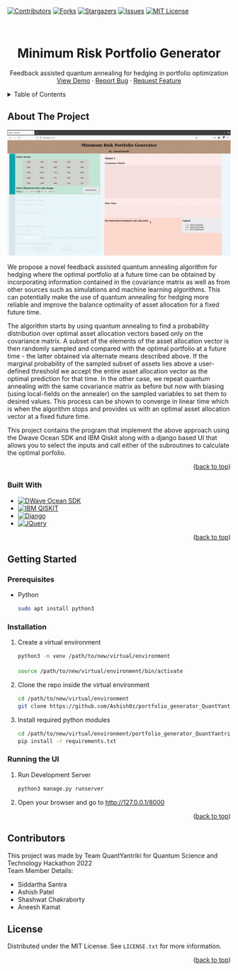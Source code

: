 <!-- Improved compatibility of back to top link: See: https://github.com/othneildrew/Best-README-Template/pull/73 -->
<a name="readme-top"></a>
<!--
*** Thanks for checking out the Best-README-Template. If you have a suggestion
*** that would make this better, please fork the repo and create a pull request
*** or simply open an issue with the tag "enhancement".
*** Don't forget to give the project a star!
*** Thanks again! Now go create something AMAZING! :D
-->



<!-- PROJECT SHIELDS -->
<!--
*** I'm using markdown "reference style" links for readability.
*** Reference links are enclosed in brackets [ ] instead of parentheses ( ).
*** See the bottom of this document for the declaration of the reference variables
*** for contributors-url, forks-url, etc. This is an optional, concise syntax you may use.
*** https://www.markdownguide.org/basic-syntax/#reference-style-links
-->
[![Contributors][contributors-shield]][contributors-url]
[![Forks][forks-shield]][forks-url]
[![Stargazers][stars-shield]][stars-url]
[![Issues][issues-shield]][issues-url]
[![MIT License][license-shield]][license-url]



<!-- PROJECT LOGO -->
<br />
<div align="center">

<h1 align="center">Minimum Risk Portfolio Generator</h1>

  <p align="center">
    Feedback assisted quantum annealing for hedging in portfolio optimization
    <br />
    <a href="https://github.com/Ashish0z/portfolio_generator_QuantYantriki">View Demo</a>
    ·
    <a href="https://github.com/Ashish0z/portfolio_generator_QuantYantriki/issues">Report Bug</a>
    ·
    <a href="https://github.com/Ashish0z/portfolio_generator_QuantYantriki/issues">Request Feature</a>
  </p>
</div>



<!-- TABLE OF CONTENTS -->
<details>
  <summary>Table of Contents</summary>
  <ol>
    <li>
      <a href="#about-the-project">About The Project</a>
      <ul>
        <li><a href="#built-with">Built With</a></li>
      </ul>
    </li>
    <li>
      <a href="#getting-started">Getting Started</a>
      <ul>
        <li><a href="#prerequisites">Prerequisites</a></li>
        <li><a href="#installation">Installation</a></li>
      </ul>
    </li>
    <li><a href="#usage">Usage</a></li>
    <li><a href="#license">License</a></li>
    <li><a href=#contributors>Contributors</a></li>
    <li><a href="#contact">Contact</a></li>
    <li><a href="#acknowledgments">Acknowledgments</a></li>
  </ol>
</details>



<!-- ABOUT THE PROJECT -->
## About The Project

![Usage][product-screenshot]

We propose a novel feedback assisted quantum annealing algorithm for hedging where the optimal portfolio at a future time can be obtained by incorporating information contained in the covariance matrix as well as from other sources such as simulations and machine learning algorithms. This can potentially make the use of quantum annealing for hedging more reliable and improve the balance optimality of asset allocation for a fixed future time.

The algorithm starts by using quantum annealing to find a probability distribution over optimal asset allocation vectors based only on the covariance matrix. A subset of the elements of the asset allocation vector is then randomly sampled and compared with the optimal portfolio at a future time - the latter obtained via alternate means described above. If the marginal probability of the sampled subset of assets lies above a user-defined threshold we accept the entire asset allocation vector as the optimal prediction for that time. In the other case, we repeat quantum annealing with the same covariance matrix as before but now with biasing (using local-fields on the annealer) on the sampled variables to set them to desired values. This process can be shown to converge in linear time which is when the algorithm stops and provides us with an optimal asset allocation vector at a fixed future time.

This project contains the program that implement the above approach using the Dwave Ocean SDK and IBM Qiskit along with a django based UI that allows you to select the inputs and call either of the subroutines to calculate the optimal porfolio. 


<p align="right">(<a href="#readme-top">back to top</a>)</p>



### Built With

* [![DWave Ocean SDK][dwavesys.com]][Dwave-url]
* [![IBM QISKIT][qiskit.org]][qiskit-url]
* [![Django][djangoproject.com]][Django-url]
* [![JQuery][JQuery.com]][JQuery-url]
<p align="right">(<a href="#readme-top">back to top</a>)</p>



<!-- GETTING STARTED -->
## Getting Started

### Prerequisites

* Python
  ```sh
  sudo apt install python3
  ```

### Installation

1. Create a virtual environment
   ```sh  
   python3 -m venv /path/to/new/virtual/environment

   source /path/to/new/virtual/environment/bin/activate
   ```
2. Clone the repo inside the virtual environment
   ```sh
   cd /path/to/new/virtual/environment
   git clone https://github.com/Ashish0z/portfolio_generator_QuantYantriki.git
   ```
3. Install required python modules
   ```sh
   cd /path/to/new/virtual/environment/portfolio_generator_QuantYantriki
   pip install -r requirements.txt
   ```

### Running the UI
1. Run Development Server
   ```sh
   python3 manage.py runserver
   ```
2. Open your browser and go to <a href = http://127.0.0.1/8000>http://127.0.0.1/8000</a>
<p align="right">(<a href="#readme-top">back to top</a>)</p>






<!-- CONTRIBUTING -->
## Contributors

This project was made by Team QuantYantriki for Quantum Science and Technology Hackathon 2022 
<br />
Team Member Details:
* Siddartha Santra
* Ashish Patel
* Shashwat Chakraborty
* Aneesh Kamat 

<!-- LICENSE -->
## License

Distributed under the MIT License. See `LICENSE.txt` for more information.

<p align="right">(<a href="#readme-top">back to top</a>)</p>




<!-- MARKDOWN LINKS & IMAGES -->
<!-- https://www.markdownguide.org/basic-syntax/#reference-style-links -->
[contributors-shield]: https://img.shields.io/github/contributors/Ashish0z/portfolio_generator_QuantYantriki.svg?style=for-the-badge
[contributors-url]: https://github.com/Ashish0z/portfolio_generator_QuantYantriki/graphs/contributors
[forks-shield]: https://img.shields.io/github/forks/Ashish0z/portfolio_generator_QuantYantriki.svg?style=for-the-badge
[forks-url]: https://github.com/Ashish0z/portfolio_generator_QuantYantriki/network/members
[stars-shield]: https://img.shields.io/github/stars/Ashish0z/portfolio_generator_QuantYantriki.svg?style=for-the-badge
[stars-url]: https://github.com/Ashish0z/portfolio_generator_QuantYantriki/stargazers
[issues-shield]: https://img.shields.io/github/issues/Ashish0z/portfolio_generator_QuantYantriki.svg?style=for-the-badge
[issues-url]: https://github.com/Ashish0z/portfolio_generator_QuantYantriki/issues
[license-shield]: https://img.shields.io/github/license/Ashish0z/portfolio_generator_QuantYantriki.svg?style=for-the-badge
[license-url]: https://github.com/Ashish0z/portfolio_generator_QuantYantriki/blob/master/LICENSE.txt
[product-screenshot]: Examples/example_gif.gif
[JQuery.com]: https://img.shields.io/badge/jQuery-0769AD?style=for-the-badge&logo=jquery&logoColor=white
[JQuery-url]: https://jquery.com 
[dwavesys.com]:https://shields.io/badge/-DWave%20Systems-008CD7?style=for-the-badge&logo=dwavesystems
[Dwave-url]:https://www.dwavesys.com
[qiskit.org]:https://shields.io/badge/-Qiskit-6929C4?style=for-the-badge&logo=qiskit
[qiskit-url]:https://www.qiskit.org
[djangoproject.com]:https://shields.io/badge/-Django-092E20?style=for-the-badge&logo=django
[Django-url]:https://www.djangoproject.com